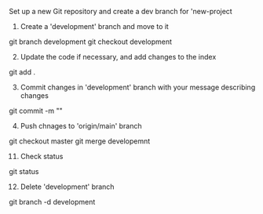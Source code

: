 Set up a new Git repository and create a dev branch for 'new-project

1. Create a 'development' branch and move to it

git branch development
git checkout development

2. Update the code if necessary, and add changes to the index

git add .

3. Commit changes in 'development' branch with your message describing changes

git commit -m "<your message>"

4. Push chnages to 'origin/main' branch

git checkout master
git merge developemnt

11. Check status

git status

12. Delete 'development' branch

git branch -d development